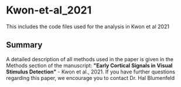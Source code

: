 # Kwon-et-al_2021
This includes the code files used for the analysis in Kwon et al 2021

## Summary
A detailed description of all methods used in the paper is given in the Methods section of the manuscript: **"Early Cortical Signals in Visual Stimulus Detection"** - Kwon et al., 2021. If you have further questions regarding this paper, we encourage you to contact Dr. Hal Blumenfeld
